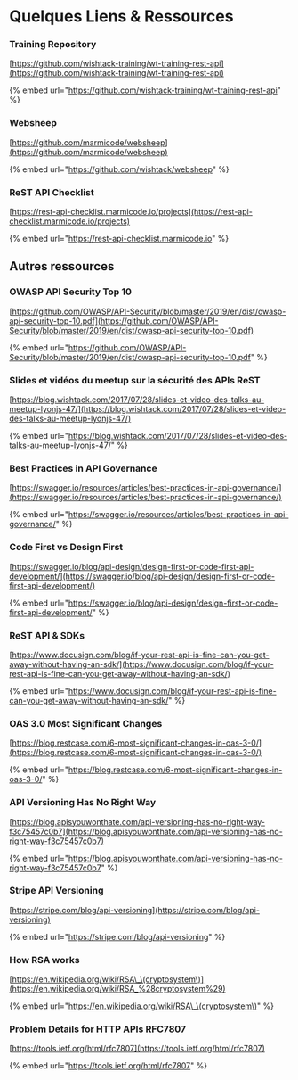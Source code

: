 # Quelques Liens & Ressources

### Training Repository

[https://github.com/wishtack-training/wt-training-rest-api](https://github.com/wishtack-training/wt-training-rest-api)

{% embed url="https://github.com/wishtack-training/wt-training-rest-api" %}

### Websheep

[https://github.com/marmicode/websheep](https://github.com/marmicode/websheep)

{% embed url="https://github.com/wishtack/websheep" %}

### ReST API Checklist

[https://rest-api-checklist.marmicode.io/projects](https://rest-api-checklist.marmicode.io/projects)

{% embed url="https://rest-api-checklist.marmicode.io" %}



## Autres ressources

### OWASP API Security Top 10

[https://github.com/OWASP/API-Security/blob/master/2019/en/dist/owasp-api-security-top-10.pdf](https://github.com/OWASP/API-Security/blob/master/2019/en/dist/owasp-api-security-top-10.pdf)

{% embed url="https://github.com/OWASP/API-Security/blob/master/2019/en/dist/owasp-api-security-top-10.pdf" %}

### Slides et vidéos du meetup sur la sécurité des APIs ReST

[https://blog.wishtack.com/2017/07/28/slides-et-video-des-talks-au-meetup-lyonjs-47/](https://blog.wishtack.com/2017/07/28/slides-et-video-des-talks-au-meetup-lyonjs-47/)

{% embed url="https://blog.wishtack.com/2017/07/28/slides-et-video-des-talks-au-meetup-lyonjs-47/" %}

### Best Practices in API Governance

[https://swagger.io/resources/articles/best-practices-in-api-governance/](https://swagger.io/resources/articles/best-practices-in-api-governance/)

{% embed url="https://swagger.io/resources/articles/best-practices-in-api-governance/" %}



### Code First vs Design First

[https://swagger.io/blog/api-design/design-first-or-code-first-api-development/](https://swagger.io/blog/api-design/design-first-or-code-first-api-development/)

{% embed url="https://swagger.io/blog/api-design/design-first-or-code-first-api-development/" %}

### ReST API & SDKs

[https://www.docusign.com/blog/if-your-rest-api-is-fine-can-you-get-away-without-having-an-sdk/](https://www.docusign.com/blog/if-your-rest-api-is-fine-can-you-get-away-without-having-an-sdk/)

{% embed url="https://www.docusign.com/blog/if-your-rest-api-is-fine-can-you-get-away-without-having-an-sdk/" %}

### OAS 3.0 Most Significant Changes

[https://blog.restcase.com/6-most-significant-changes-in-oas-3-0/](https://blog.restcase.com/6-most-significant-changes-in-oas-3-0/)

{% embed url="https://blog.restcase.com/6-most-significant-changes-in-oas-3-0/" %}

### API Versioning Has No Right Way

[https://blog.apisyouwonthate.com/api-versioning-has-no-right-way-f3c75457c0b7](https://blog.apisyouwonthate.com/api-versioning-has-no-right-way-f3c75457c0b7)

{% embed url="https://blog.apisyouwonthate.com/api-versioning-has-no-right-way-f3c75457c0b7" %}

### Stripe API Versioning

[https://stripe.com/blog/api-versioning](https://stripe.com/blog/api-versioning)

{% embed url="https://stripe.com/blog/api-versioning" %}

### How RSA works

[https://en.wikipedia.org/wiki/RSA\_\(cryptosystem\)](https://en.wikipedia.org/wiki/RSA_%28cryptosystem%29)

{% embed url="https://en.wikipedia.org/wiki/RSA\_\(cryptosystem\)" %}

### Problem Details for HTTP APIs RFC7807

[https://tools.ietf.org/html/rfc7807](https://tools.ietf.org/html/rfc7807)

{% embed url="https://tools.ietf.org/html/rfc7807" %}



